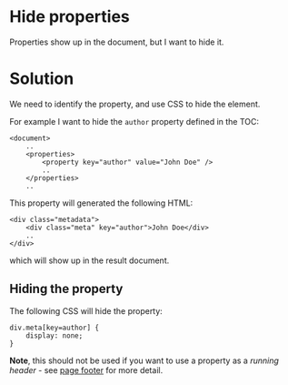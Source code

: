 # Hide properties

Properties show up in the document, but I want to hide it.

# Solution

We need to identify the property, and use CSS to hide the element.

For example I want to hide the `author` property defined in the TOC:

	<document>
		..
		<properties>
			<property key="author" value="John Doe" />
			..
		</properties>
		..

This property will generated the following HTML:

	<div class="metadata">
		<div class="meta" key="author">John Doe</div>
		..
	</div>

which will show up in the result document.

## Hiding the property

The following CSS will hide the property:

	div.meta[key=author] {
		display: none;
	}

**Note**, this should not be used if you want to use a property as a *running header* - see [page footer](bottom_running_header.html) for more detail.